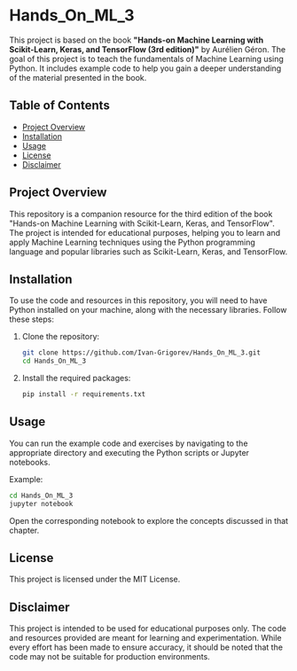 # Hands_On_ML_3

This project is based on the book **"Hands-on Machine Learning with Scikit-Learn, Keras, and TensorFlow (3rd edition)"** by Aurélien Géron. The goal of this project is to teach the fundamentals of Machine Learning using Python. It includes example code to help you gain a deeper understanding of the material presented in the book.

## Table of Contents

- [Project Overview](#project-overview)
- [Installation](#installation)
- [Usage](#usage)
- [License](#license)
- [Disclaimer](#disclaimer)

## Project Overview

This repository is a companion resource for the third edition of the book "Hands-on Machine Learning with Scikit-Learn, Keras, and TensorFlow". The project is intended for educational purposes, helping you to learn and apply Machine Learning techniques using the Python programming language and popular libraries such as Scikit-Learn, Keras, and TensorFlow.

## Installation

To use the code and resources in this repository, you will need to have Python installed on your machine, along with the necessary libraries. Follow these steps:

1. Clone the repository:
    ```bash
    git clone https://github.com/Ivan-Grigorev/Hands_On_ML_3.git
    cd Hands_On_ML_3
    ```
2. Install the required packages:
    ```bash
    pip install -r requirements.txt
    ```

## Usage

You can run the example code and exercises by navigating to the appropriate directory and executing the Python scripts or Jupyter notebooks.

Example:
```bash
cd Hands_On_ML_3
jupyter notebook
```

Open the corresponding notebook to explore the concepts discussed in that chapter.

## License

This project is licensed under the MIT License.

## Disclaimer

This project is intended to be used for educational purposes only. The code and resources provided are meant for learning and experimentation. While every effort has been made to ensure accuracy, it should be noted that the code may not be suitable for production environments.